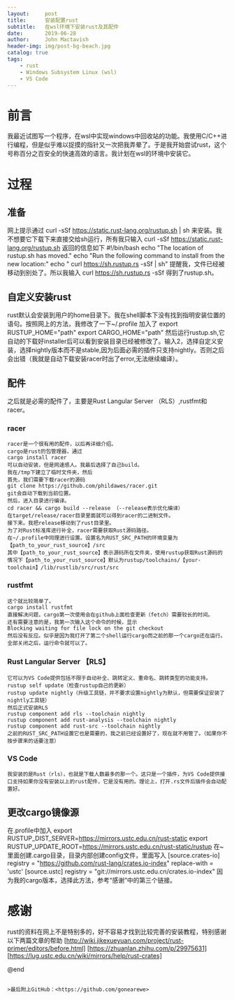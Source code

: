 ```yaml
---
layout:     post
title:      安装配置rust
subtitle:   在wsl环境下安装rust及其配件
date:       2019-06-28
author:     John Mactavish
header-img: img/post-bg-beach.jpg
catalog: true
tags:
    - rust
    - Windows Subsystem Linux (wsl)
    - VS Code
---
```

# 前言
我最近试图写一个程序，在wsl中实现windows中回收站的功能。我使用C/C++进行编程，但是似乎难以捉摸的指针又一次把我弄晕了。于是我开始尝试rust，这个号称百分之百安全的快速高效的语言。我计划在wsl的环境中安装它。


# 过程
## 准备
网上提示通过
curl -sSf https://static.rust-lang.org/rustup.sh | sh
来安装。我不想要它下载下来直接交给sh运行，所有我只输入
curl -sSf https://static.rust-lang.org/rustup.sh 
返回的信息如下
\#!/bin/bash
echo "The location of rustup.sh has moved."
echo "Run the following command to install from the new location:"
echo "    curl https://sh.rustup.rs -sSf | sh"
提醒我，文件已经被移动到别处了。所以我输入
curl https://sh.rustup.rs -sSf
得到了rustup.sh。
## 自定义安装rust
rust默认会安装到用户的home目录下。我在shell脚本下没有找到指明安装位置的语句。按照网上的方法，我修改了一下~/.profile
加入了
export RUSTUP_HOME="path"
export CARGO_HOME="path"
然后运行rustup.sh,它自动的下载好installer后可以看到安装目录已经被修改了。输入2，选择自定义安装，选择nightly版本而不是stable,因为后面必需的插件只支持nightly。否则之后会出错（我就是自动下载安装racer时出了error,无法继续编译）。
## 配件
之后就是必需的配件了，主要是Rust Langular Server （RLS）,rustfmt和racer。
### racer 
    racer是一个很有用的配件，以后再详细介绍。
    cargo是rust的包管理器，通过
    cargo install racer
    可以自动安装，但是网速感人。我最后选择了自己build。
    我在/tmp下建立了临时文件夹，然后
    首先，我们需要下载racer的源码
    git clone https://github.com/phildawes/racer.git
    git会自动下载到当前位置。
    然后，进入目录进行编译。
    cd racer && cargo build --release （--release表示优化编译）
    在target/release/racer目录里面就可以得到racer的二进制文件。
    接下来。我把release移动到了rust目录里。
    为了对Rust标准库进行补全，racer需要获取Rust源码路径。
    在~/.profile中同理进行设置。设置名为RUST_SRC_PATH的环境变量为【path_to_your_rust_source】/src
    其中【path_to_your_rust_source】表示源码所在文件夹，使用rustup获取Rust源码的情况下【path_to_your_rust_source】默认为rustup/toolchains/【your-toolchain】/lib/rustlib/src/rust/src
###  rustfmt
    这个就比较简单了。
    cargo install rustfmt
    直接解决问题，cargo第一次使用会在github上面检查更新（fetch）需要较长的时间。
    还有需要注意的是，我第一次输入这个命令的时候，显示
    Blocking waiting for file lock on the git checkout
    然后没有反应。似乎是因为我打开了第二个shell运行cargo而之前的那一个cargo还在运行。全部关闭之后，运行命令就可以了。
### Rust Langular Server 【RLS】
    它可以为VS Code提供包括不限于自动补全、跳转定义、重命名、跳转类型的功能支持。
    rustup self update（检查rustup自己的更新）
    rustup update nightly（升级工具链，并不要求设置nightly为默认，但需要保证安装了nightly工具链）
    然后正式安装RLS
    rustup component add rls --toolchain nightly
    rustup component add rust-analysis --toolchain nightly
    rustup component add rust-src --toolchain nightly
    之前的RUST_SRC_PATH设置它也是需要的，我之前已经设置好了，现在就不用管了。（如果你不按步骤来的话要注意）
### VS Code
    我安装的是Rust（rls），也就是下载人数最多的那一个。这只是一个插件，为VS Code提供接口支持如果你没有安装以上的rust配件，它是没有用的。理论上，打开.rs文件后插件会自动配置好。

## 更改cargo镜像源
在.profile中加入
export RUSTUP_DIST_SERVER=https://mirrors.ustc.edu.cn/rust-static
export RUSTUP_UPDATE_ROOT=https://mirrors.ustc.edu.cn/rust-static/rustup
在~里面创建.cargo目录，目录内部创建config文件，里面写入
[source.crates-io]
registry = "https://github.com/rust-lang/crates.io-index"
replace-with = 'ustc'
[source.ustc]
registry = "git://mirrors.ustc.edu.cn/crates.io-index"
因为我的cargo版本，选择此方法，参考“感谢”中的第三个链接。


# 感谢
rust的资料在网上不是特别多的，好不容易才找到比较完善的安装教程，特别感谢以下两篇文章的帮助
[http://wiki.jikexueyuan.com/project/rust-primer/editors/before.html]
[https://zhuanlan.zhihu.com/p/29975631]
[https://lug.ustc.edu.cn/wiki/mirrors/help/rust-crates]


@end

```

>最后附上GitHub：<https://github.com/gonearewe>
